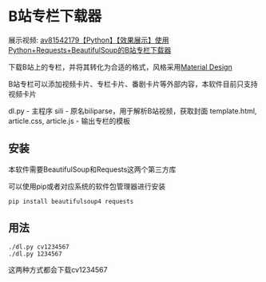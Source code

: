 # B站专栏下载器
展示视频: [av81542179【Python】【效果展示】使用Python+Requests+BeautifulSoup的B站专栏下载器](https://www.bilibili.com/video/av81542179)

下载B站上的专栏，并将其转化为合适的格式，风格采用[Material Design](https://material.io)

B站专栏可以添加视频卡片、专栏卡片、番剧卡片等外部内容，本软件目前只支持视频卡片

dl.py - 主程序
sili - 原名biliparse，用于解析B站视频，获取封面
template.html, article.css, article.js - 输出专栏的模板

## 安装
本软件需要BeautifulSoup和Requests这两个第三方库

可以使用pip或者对应系统的软件包管理器进行安装
```shell
pip install beautifulsoup4 requests
```

## 用法
```shell
./dl.py cv1234567
./dl.py 1234567
```
这两种方式都会下载cv1234567